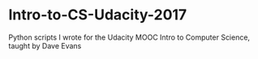 # Intro-to-CS-Udacity-2017
Python scripts I wrote for the Udacity MOOC Intro to Computer Science, taught by Dave Evans
